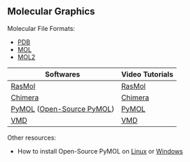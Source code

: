 ## Molecular Graphics
Molecular File Formats:
- [PDB](http://pdb101.rcsb.org/learn/guide-to-understanding-pdb-data/dealing-with-coordinates)
- [MOL](https://chem.libretexts.org/Courses/University_of_Arkansas_Little_Rock/ChemInformatics_(2017)%3A_Chem_4399_5399/2.2%3A_Chemical_Representations_on_Computer%3A_Part_II/2.2.2%3A_Anatomy_of_a_MOL_file)
- [MOL2](http://chemyang.ccnu.edu.cn/ccb/server/AIMMS/mol2.pdf)


|Softwares                                                                                              | Video Tutorials                                       |
|-------------------------------------------------------------------------------------------------------|-------------------------------------------------------|
| [RasMol](http://www.openrasmol.org/)                                                                  | [RasMol](https://www.youtube.com/watch?v=cJd834ns8Ks) |
| [Chimera](https://www.cgl.ucsf.edu/chimera/)                                                          | [Chimera](https://www.youtube.com/watch?v=hQxKYSUdiD8)|
| [PyMOL](https://pymol.org/2/) ([Open-Source PyMOL](https://github.com/schrodinger/pymol-open-source)) | [PyMOL](https://www.youtube.com/watch?v=wiKyOF-pGw4)  |
| [VMD](https://www.ks.uiuc.edu/Research/vmd/)                                                          |  [VMD](http://www.ks.uiuc.edu/Training/video2/vmd/)   |

Other resources:
- How to install Open-Source PyMOL on [Linux](https://pymolwiki.org/index.php/Linux_Install) or [Windows](https://pymolwiki.org/index.php/Windows_Install)


